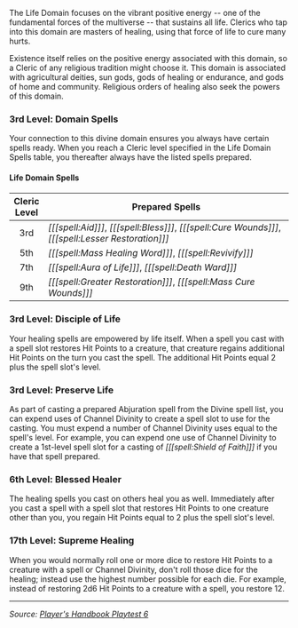 The Life Domain focuses on the vibrant positive energy -- one of the fundamental forces of the multiverse -- that sustains all life. Clerics who tap into this domain are masters of healing, using that force of life to cure many hurts.

Existence itself relies on the positive energy associated with this domain, so a Cleric of any religious tradition might choose it. This domain is associated with agricultural deities, sun gods, gods of healing or endurance, and gods of home and community. Religious orders of healing also seek the powers of this domain.

### 3rd Level: Domain Spells

Your connection to this divine domain ensures you always have certain spells ready. When you reach a Cleric level specified in the Life Domain Spells table, you thereafter always have the listed spells prepared.

#### Life Domain Spells

| Cleric<br>Level | Prepared Spells                                                                                     |
|:---------------:|-----------------------------------------------------------------------------------------------------|
|       3rd       | _[[[spell:Aid]]]_, _[[[spell:Bless]]]_, _[[[spell:Cure Wounds]]]_, _[[[spell:Lesser Restoration]]]_ |
|       5th       | _[[[spell:Mass Healing Word]]]_, _[[[spell:Revivify]]]_                                             |
|       7th       | _[[[spell:Aura of Life]]]_, _[[[spell:Death Ward]]]_                                                |
|       9th       | _[[[spell:Greater Restoration]]]_, _[[[spell:Mass Cure Wounds]]]_                                   | 

### 3rd Level: Disciple of Life

Your healing spells are empowered by life itself. When a spell you cast with a spell slot restores Hit Points to a creature, that creature regains additional Hit Points on the turn you cast the spell. The additional Hit Points equal 2 plus the spell slot's level.

### 3rd Level: Preserve Life

As part of casting a prepared Abjuration spell from the Divine spell list, you can expend uses of Channel Divinity to create a spell slot to use for the casting. You must expend a number of Channel Divinity uses equal to the spell's level. For example, you can expend one use of Channel Divinity to create a 1st-level spell slot for a casting of _[[[spell:Shield of Faith]]]_ if you have that spell prepared.

### 6th Level: Blessed Healer

The healing spells you cast on others heal you as well. Immediately after you cast a spell with a spell slot that restores Hit Points to one creature other than you, you regain Hit Points equal to 2 plus the spell slot's level.

### 17th Level: Supreme Healing

When you would normally roll one or more dice to restore Hit Points to a creature with a spell or Channel Divinity, don't roll those dice for the healing; instead use the highest number possible for each die. For example, instead of restoring 2d6 Hit Points to a creature with a spell, you restore 12.

----

_Source: [Player's Handbook Playtest 6](https://www.dndbeyond.com/sources/ua/ph-playtest-6)_